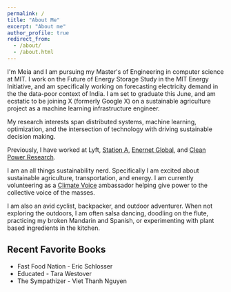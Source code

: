```yaml
---
permalink: /
title: "About Me"
excerpt: "About me"
author_profile: true
redirect_from: 
  - /about/
  - /about.html
---
```



I'm Meia and I am pursuing my Master's of Engineering in computer
science at MIT. I work on the Future of Energy Storage Study in the MIT Energy
Initiative, and am specifically working on forecasting electricity demand in the
the data-poor context of India.  I am set to graduate this June, and am ecstatic
to be joining X (formerly Google X) on a sustainable agriculture project as a 
machine learning infrastructure engineer. 

My research interests span distributed systems, machine learning, optimization, 
and the intersection of technology with driving sustainable decision making.

Previously, I have worked at Lyft, [Station A](https://stationa.com/), [Enernet 
Global](http://www.enernetglobal.com/), and 
[Clean Power Research](https://www.cleanpower.com/).

I am an all things sustainability nerd. Specifically I am excited about
sustainable agriculture, transportation, and energy. I am currently volunteering
as a [Climate Voice](https://climatevoice.org/about/) ambassador helping give
power to the collective voice of the masses.

I am also an avid cyclist, backpacker, and outdoor adventurer. When not
exploring the outdoors, I am often salsa dancing, doodling on the flute, 
practicing my broken Mandarin and Spanish, or experimenting with plant based
ingredients in the kitchen.


## Recent Favorite Books 
* Fast Food Nation - Eric Schlosser
* Educated - Tara Westover
* The Sympathizer - Viet Thanh Nguyen


